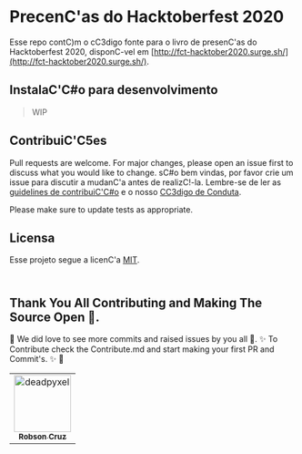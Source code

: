 # PrecenC'as do Hacktoberfest 2020

Esse repo contC)m o cC3digo fonte para o livro de presenC'as do Hacktoberfest 2020, disponC-vel em [http://fct-hacktober2020.surge.sh/](http://fct-hacktober2020.surge.sh/).

## InstalaC'C#o para desenvolvimento

> WIP

## ContribuiC'C5es

Pull requests are welcome. For major changes, please open an issue first to discuss what you would like to change. sC#o bem vindas, por favor crie um issue para discutir a mudanC'a antes de realizC!-la. Lembre-se de ler as [guidelines de contribuiC'C#o](CONTRIBUTING.MD) e o nosso [CC3digo de Conduta](CODE_OF_CONDUCT.md).

Please make sure to update tests as appropriate.

## Licensa

Esse projeto segue a licenC'a [MIT](https://choosealicense.com/licenses/mit/).
## <br /> Thank You All Contributing and Making The Source Open :stars:.
:tada: We did love to see more commits and raised issues by you all :tada:.
:sparkles: To Contribute check the Contribute.md and start making your first PR and Commit's. :sparkles: :tada:
<table>
<tr>
                <td align="center">
                    <a href="https://github.com/deadpyxel">
                        <img src="https://avatars1.githubusercontent.com/u/8644691?v=4" width="100;" alt="deadpyxel"/>
                        <br />
                        <sub><b>Robson Cruz</b></sub>
                    </a>
                </td></tr>
</table>

